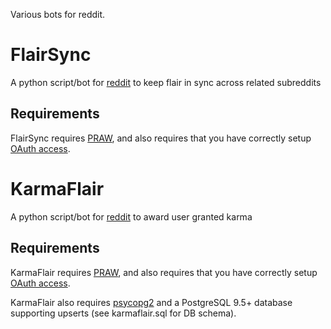 Various bots for reddit.

# FlairSync
A python script/bot for [reddit](http://www.reddit.com) to keep flair in sync across related subreddits

## Requirements

FlairSync requires [PRAW](http://praw.readthedocs.org/en/latest/index.html), and also requires that you have correctly setup [OAuth access](https://github.com/reddit/reddit/wiki/OAuth2).

# KarmaFlair
A python script/bot for [reddit](http://www.reddit.com) to award user granted karma

## Requirements

KarmaFlair requires [PRAW](http://praw.readthedocs.org/en/latest/index.html), and also requires that you have correctly setup [OAuth access](https://github.com/reddit/reddit/wiki/OAuth2).

KarmaFlair also requires [psycopg2](http://initd.org/psycopg/) and a PostgreSQL 9.5+ database supporting upserts (see karmaflair.sql for DB schema).
